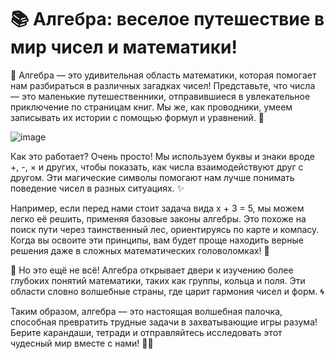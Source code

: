 # 📚 Алгебра: веселое путешествие в мир чисел и математики!
🔢 Алгебра — это удивительная область математики, которая помогает нам разбираться в различных загадках чисел! Представьте, что числа — это маленькие путешественники, отправившиеся в увлекательное приключение по страницам книг. Мы же, как проводники, умеем записывать их истории с помощью формул и уравнений. 🌟

![image](https://github.com/user-attachments/assets/e95a10a8-cc8e-421f-9c7b-d725e34ca76f)


Как это работает? Очень просто! Мы используем буквы и знаки вроде +, -, × и других, чтобы показать, как числа взаимодействуют друг с другом. Эти магические символы помогают нам лучше понимать поведение чисел в разных ситуациях. ✨

Например, если перед нами стоит задача вида x + 3 = 5, мы можем легко её решить, применяя базовые законы алгебры. Это похоже на поиск пути через таинственный лес, ориентируясь по карте и компасу. Когда вы освоите эти принципы, вам будет проще находить верные решения даже в сложных математических головоломках! 🧠

🎯 Но это ещё не всё! Алгебра открывает двери к изучению более глубоких понятий математики, таких как группы, кольца и поля. Эти области словно волшебные страны, где царит гармония чисел и форм. 🌀

Таким образом, алгебра — это настоящая волшебная палочка, способная превратить трудные задачи в захватывающие игры разума! Берите карандаши, тетради и отправляйтесь исследовать этот чудесный мир вместе с нами! 🚀😊
